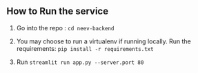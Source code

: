 ## How to Run the service

1. Go into the repo : `cd neev-backend`

2. You may choose to run a virtualenv if running locally.
   Run the requirements: `pip install -r requirements.txt`

3. Run `streamlit run app.py --server.port 80`
